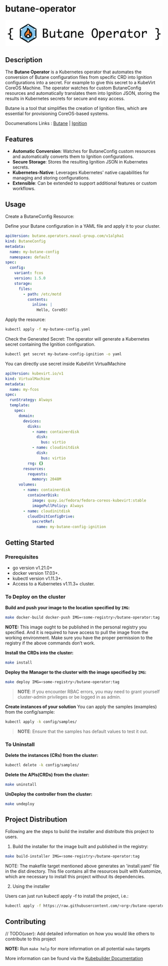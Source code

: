 # butane-operator

![](assets/title.png)

## Description

The **Butane Operator** is a Kubernetes operator that automates the conversion of Butane configuration files from specific CRD into Ignition configurations into a secret. For example to give this secret to a KubeVirt CoreOS Machine.
The operator watches for custom ButaneConfig resources and automatically translates them into Ignition JSON, storing the results in Kubernetes secrets for secure and easy access.

Butane is a tool that simplifies the creation of Ignition files, which are essential for provisioning CoreOS-based systems.

Documenations Links : [Butane](https://coreos.github.io/butane/) | [Ignition](https://coreos.github.io/ignition/)

## Features

- **Automatic Conversion**: Watches for ButaneConfig custom resources and automatically converts them to Ignition configurations.
- **Secure Storage**: Stores the resulting Ignition JSON in Kubernetes secrets.
- **Kubernetes-Native**: Leverages Kubernetes' native capabilities for managing and storing configurations.
- **Extensible**: Can be extended to support additional features or custom workflows.

## Usage

Create a ButaneConfig Resource:

Define your Butane configuration in a YAML file and apply it to your cluster.

```yaml
apiVersion: butane.operators.naval-group.com/v1alpha1
kind: ButaneConfig
metadata:
  name: my-butane-config
  namespace: default
spec:
  config:
    variant: fcos
    version: 1.5.0
    storage:
      files:
        - path: /etc/motd
          contents:
            inline: |
              Hello, CoreOS!
```

Apply the resource:

```sh
kubectl apply -f my-butane-config.yaml
```

Check the Generated Secret:
The operator will generate a Kubernetes secret containing the Ignition configuration.

```sh
kubectl get secret my-butane-config-ignition -o yaml
```

You can directly use secret inside KubeVirt VirtualMachine

```yaml
apiVersion: kubevirt.io/v1
kind: VirtualMachine
metadata:
  name: my-fcos
spec:
  runStrategy: Always
  template:
    spec:
      domain:
        devices:
          disks:
            - name: containerdisk
              disk:
                bus: virtio
            - name: cloudinitdisk
              disk:
                bus: virtio
          rng: {}
        resources:
          requests:
            memory: 2048M
      volumes:
        - name: containerdisk
          containerDisk:
            image: quay.io/fedora/fedora-coreos-kubevirt:stable
            imagePullPolicy: Always
        - name: cloudinitdisk
          cloudInitConfigDrive:
            secretRef:
              name: my-butane-config-ignition
```

## Getting Started

### Prerequisites

- go version v1.21.0+
- docker version 17.03+.
- kubectl version v1.11.3+.
- Access to a Kubernetes v1.11.3+ cluster.

### To Deploy on the cluster

**Build and push your image to the location specified by `IMG`:**

```sh
make docker-build docker-push IMG=<some-registry>/butane-operator:tag
```

**NOTE:** This image ought to be published in the personal registry you specified.
And it is required to have access to pull the image from the working environment.
Make sure you have the proper permission to the registry if the above commands don’t work.

**Install the CRDs into the cluster:**

```sh
make install
```

**Deploy the Manager to the cluster with the image specified by `IMG`:**

```sh
make deploy IMG=<some-registry>/butane-operator:tag
```

> **NOTE**: If you encounter RBAC errors, you may need to grant yourself cluster-admin
> privileges or be logged in as admin.

**Create instances of your solution**
You can apply the samples (examples) from the config/sample:

```sh
kubectl apply -k config/samples/
```

> **NOTE**: Ensure that the samples has default values to test it out.

### To Uninstall

**Delete the instances (CRs) from the cluster:**

```sh
kubectl delete -k config/samples/
```

**Delete the APIs(CRDs) from the cluster:**

```sh
make uninstall
```

**UnDeploy the controller from the cluster:**

```sh
make undeploy
```

## Project Distribution

Following are the steps to build the installer and distribute this project to users.

1. Build the installer for the image built and published in the registry:

```sh
make build-installer IMG=<some-registry>/butane-operator:tag
```

NOTE: The makefile target mentioned above generates an 'install.yaml'
file in the dist directory. This file contains all the resources built
with Kustomize, which are necessary to install this project without
its dependencies.

2. Using the installer

Users can just run kubectl apply -f <URL for YAML BUNDLE> to install the project, i.e.:

```sh
kubectl apply -f https://raw.githubusercontent.com/<org>/butane-operator/<tag or branch>/dist/install.yaml
```

## Contributing

// TODO(user): Add detailed information on how you would like others to contribute to this project

**NOTE:** Run `make help` for more information on all potential `make` targets

More information can be found via the [Kubebuilder Documentation](https://book.kubebuilder.io/introduction.html)
